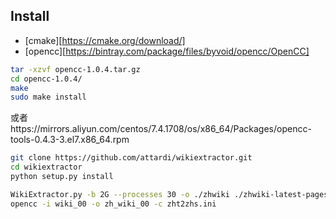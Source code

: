 ## Install
- [cmake][https://cmake.org/download/]
- [opencc][https://bintray.com/package/files/byvoid/opencc/OpenCC]
```sh
tar -xzvf opencc-1.0.4.tar.gz
cd opencc-1.0.4/
make
sudo make install
```
或者https://mirrors.aliyun.com/centos/7.4.1708/os/x86_64/Packages/opencc-tools-0.4.3-3.el7.x86_64.rpm



```sh
git clone https://github.com/attardi/wikiextractor.git
cd wikiextractor
python setup.py install

WikiExtractor.py -b 2G --processes 30 -o ./zhwiki ./zhwiki-latest-pages-articles.xml.bz2
opencc -i wiki_00 -o zh_wiki_00 -c zht2zhs.ini
```

